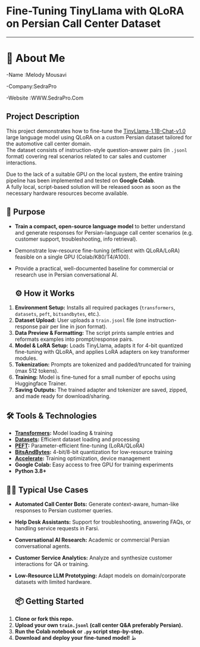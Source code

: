 # Fine-Tuning TinyLlama with QLoRA on Persian Call Center Dataset

---
# 👤 About Me 

-Name :Melody Mousavi 

-Company:SedraPro

-Website :WWW.SedraPro.Com



## Project Description

This project demonstrates how to fine-tune the [TinyLlama-1.1B-Chat-v1.0](https://huggingface.co/TinyLlama/TinyLlama-1.1B-Chat-v1.0) large language model using QLoRA on a custom Persian dataset 
tailored for the automotive call center domain.  
The dataset consists of instruction-style question-answer pairs (in `.jsonl` format) covering real scenarios related to car sales and customer interactions.

Due to the lack of a suitable GPU on the local system, the entire training pipeline has been implemented and tested on **Google Colab**.  
A fully local, script-based solution will be released soon as soon as the necessary hardware resources become available.


## 🎯 Purpose

- **Train a compact, open-source language model** to better understand and generate responses for Persian-language call center scenarios (e.g. customer support, troubleshooting, info retrieval).
- Demonstrate low-resource fine-tuning (efficient with QLoRA/LoRA) feasible on a single GPU (Colab/K80/T4/A100).
- Provide a practical, well-documented baseline for commercial or research use in Persian conversational AI.

  ## ⚙️ How it Works

1. **Environment Setup:** Installs all required packages (`transformers`, `datasets`, `peft`, `bitsandbytes`, etc.).
2. **Dataset Upload:** User uploads a `train.jsonl` file (one instruction-response pair per line in json format).
3. **Data Preview & Formatting:** The script prints sample entries and reformats examples into prompt/response pairs.
4. **Model & LoRA Setup:** Loads TinyLlama, adapts it for 4-bit quantized fine-tuning with QLoRA, and applies LoRA adapters on key transformer modules.
5. **Tokenization:** Prompts are tokenized and padded/truncated for training (max 512 tokens).
6. **Training:** Model is fine-tuned for a small number of epochs using Huggingface Trainer.
7. **Saving Outputs:** The trained adapter and tokenizer are saved, zipped, and made ready for download/sharing.

## 🛠️ Tools & Technologies

- **[Transformers](https://github.com/huggingface/transformers):** Model loading & training
- **[Datasets](https://github.com/huggingface/datasets):** Efficient dataset loading and processing
- **[PEFT](https://github.com/huggingface/peft):** Parameter-efficient fine-tuning (LoRA/QLoRA)
- **[BitsAndBytes](https://github.com/TimDettmers/bitsandbytes):** 4-bit/8-bit quantization for low-resource training
- **[Accelerate](https://github.com/huggingface/accelerate):** Training optimization, device management
- **Google Colab:** Easy access to free GPU for training experiments
- **Python 3.8+**

## 🧑‍💼 Typical Use Cases

- **Automated Call Center Bots:** Generate context-aware, human-like responses to Persian customer queries.
- **Help Desk Assistants:** Support for troubleshooting, answering FAQs, or handling service requests in Farsi.
- **Conversational AI Research:** Academic or commercial Persian conversational agents.
- **Customer Service Analytics:** Analyze and synthesize customer interactions for QA or training.
- **Low-Resource LLM Prototyping:** Adapt models on domain/corporate datasets with limited hardware.

  ## 📦 Getting Started

1. **Clone or fork this repo.**
2. **Upload your own `train.jsonl` (call center Q&A preferably Persian).**
3. **Run the Colab notebook or `.py` script step-by-step.**
4. **Download and deploy your fine-tuned model!**
ظ

